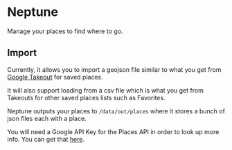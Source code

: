 # Neptune
Manage your places to find where to go.

## Import
Currently, it allows you to import a geojson file similar to what you get from [Google Takeout](https://takeout.google.com) for saved places.

It will also support loading from a csv file which is what you get from Takeouts for other saved places lists such as Favorites.

Neptune outputs your places to `/data/out/places` where it stores a bunch of json files each with a place.

You will need a Google API Key for the Places API in order to look up more info. You can get that [here](https://developers.google.com/places/web-service/get-api-key).